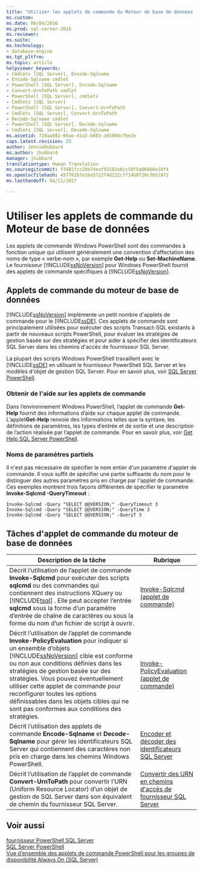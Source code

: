 ```yaml
---
title: "Utiliser les applets de commande du Moteur de base de données | Microsoft Docs"
ms.custom: 
ms.date: 08/04/2016
ms.prod: sql-server-2016
ms.reviewer: 
ms.suite: 
ms.technology:
- database-engine
ms.tgt_pltfrm: 
ms.topic: article
helpviewer_keywords:
- Cmdlets [SQL Server], Encode-Sqlname
- Encode-Sqlname cmdlet
- PowerShell [SQL Server], Encode-Sqlname
- Convert-UrnToPath cmdlet
- PowerShell [SQL Server], cmdlets
- Cmdlets [SQL Server]
- PowerShell [SQL Server], Convert-UrnToPath
- Cmdlets [SQL Server], Convert-UrnToPath
- Decode-Sqlname cmdlet
- PowerShell [SQL Server], Decode-Sqlname
- Cmdlets [SQL Server], Decode-Sqlname
ms.assetid: 720aa982-09ae-41a3-b603-a91004cfbe3e
caps.latest.revision: 25
author: JennieHubbard
ms.author: jhubbard
manager: jhubbard
translationtype: Human Translation
ms.sourcegitcommit: f3481fcc2bb74eaf93182e6cc58f5a06666e10f4
ms.openlocfilehash: 457781b7e16a5722f4d232cff14b8f20c7651972
ms.lasthandoff: 04/11/2017

---
```

# <a name="use-the-database-engine-cmdlets"></a>Utiliser les applets de commande du Moteur de base de données
  Les applets de commande Windows PowerShell sont des commandes à fonction unique qui utilisent généralement une convention d’affectation des noms de type « verbe-nom », par exemple **Get-Help** ou **Set-MachineName**. Le fournisseur [!INCLUDE[ssNoVersion](../../includes/ssnoversion-md.md)] pour Windows PowerShell fournit des applets de commande spécifiques à [!INCLUDE[ssNoVersion](../../includes/ssnoversion-md.md)].  
  
## <a name="database-engine-cmdlets"></a>Applets de commande du moteur de base de données  
 [!INCLUDE[ssNoVersion](../../includes/ssnoversion-md.md)] implémente un petit nombre d'applets de commande pour le [!INCLUDE[ssDE](../../includes/ssde-md.md)]. Ces applets de commande sont principalement utilisées pour exécuter des scripts Transact-SQL existants à partir de nouveaux scripts PowerShell, pour évaluer les stratégies de gestion basée sur des stratégies et pour aider à spécifier des identificateurs SQL Server dans les chemins d'accès de fournisseur SQL Server.  
  
 La plupart des scripts Windows PowerShell travaillent avec le [!INCLUDE[ssDE](../../includes/ssde-md.md)] en utilisant le fournisseur PowerShell SQL Server et les modèles d'objet de gestion SQL Server. Pour en savoir plus, voir [SQL Server PowerShell](../../relational-databases/scripting/sql-server-powershell.md).  
  
### <a name="get-cmdlet-help"></a>Obtenir de l'aide sur les applets de commande  
 Dans l’environnement Windows PowerShell, l’applet de commande **Get-Help** fournit des informations d’aide sur chaque applet de commande. L’applet**Get-Help** renvoie des informations telles que la syntaxe, les définitions de paramètres, les types d’entrée et de sortie et une description de l’action réalisée par l’applet de commande. Pour en savoir plus, voir [Get Help SQL Server PowerShell](../../relational-databases/scripting/get-help-sql-server-powershell.md).  
  
### <a name="partial-parameter-names"></a>Noms de paramètres partiels  
 Il n'est pas nécessaire de spécifier le nom entier d'un paramètre d'applet de commande. Il vous suffit de spécifier une partie suffisante du nom pour le distinguer des autres paramètres pris en charge par l'applet de commande. Ces exemples montrent trois façons différentes de spécifier le paramètre **Invoke-Sqlcmd -QueryTimeout** :  
  
```  
Invoke-Sqlcmd -Query "SELECT @@VERSION;" -QueryTimeout 3  
Invoke-Sqlcmd -Query "SELECT @@VERSION;" -QueryTime 3  
Invoke-Sqlcmd -Query "SELECT @@VERSION;" -QueryT 3  
```  
  
## <a name="database-engine-cmdlet-tasks"></a>Tâches d'applet de commande du moteur de base de données  
  
|Description de la tâche|Rubrique|  
|----------------------|-----------|  
|Décrit l’utilisation de l’applet de commande **Invoke-Sqlcmd** pour exécuter des scripts **sqlcmd** ou des commandes qui contiennent des instructions XQuery ou [!INCLUDE[tsql](../../includes/tsql-md.md)] . Elle peut accepter l’entrée **sqlcmd** sous la forme d’un paramètre d’entrée de chaîne de caractères ou sous la forme du nom d’un fichier de script à ouvrir.|[Invoke-Sqlcmd (applet de commande)](../../powershell/invoke-sqlcmd-cmdlet.md)|  
|Décrit l’utilisation de l’applet de commande **Invoke-PolicyEvaluation** pour indiquer si un ensemble d’objets [!INCLUDE[ssNoVersion](../../includes/ssnoversion-md.md)] cible est conforme ou non aux conditions définies dans les stratégies de gestion basée sur des stratégies. Vous pouvez éventuellement utiliser cette applet de commande pour reconfigurer toutes les options définissables dans les objets cibles qui ne sont pas conformes aux conditions des stratégies.|[Invoke-PolicyEvaluation (applet de commande)](../../powershell/invoke-policyevaluation-cmdlet.md)|  
|Décrit l’utilisation des applets de commande **Encode-Sqlname** et **Decode-Sqlname** pour gérer les identificateurs SQL Server qui contiennent des caractères non pris en charge dans les chemins Windows PowerShell.|[Encoder et décoder des identificateurs SQL Server](../../relational-databases/scripting/encode-and-decode-sql-server-identifiers.md)|  
|Décrit l’utilisation de l’applet de commande **Convert-UrnToPath** pour convertir l’URN (Uniform Resource Locator) d’un objet de gestion de SQL Server dans son équivalent de chemin du fournisseur SQL Server.|[Convertir des URN en chemins d'accès de fournisseur SQL Server](../../relational-databases/scripting/convert-urns-to-sql-server-provider-paths.md)|  
  
## <a name="see-also"></a>Voir aussi  
 [fournisseur PowerShell SQL Server](../../relational-databases/scripting/sql-server-powershell-provider.md)   
 [SQL Server PowerShell](../../relational-databases/scripting/sql-server-powershell.md)   
[Vue d’ensemble des applets de commande PowerShell pour les groupes de disponibilité Always On (SQL Server)](../../database-engine/availability-groups/windows/overview-of-powershell-cmdlets-for-always-on-availability-groups-sql-server.md)
  
  

